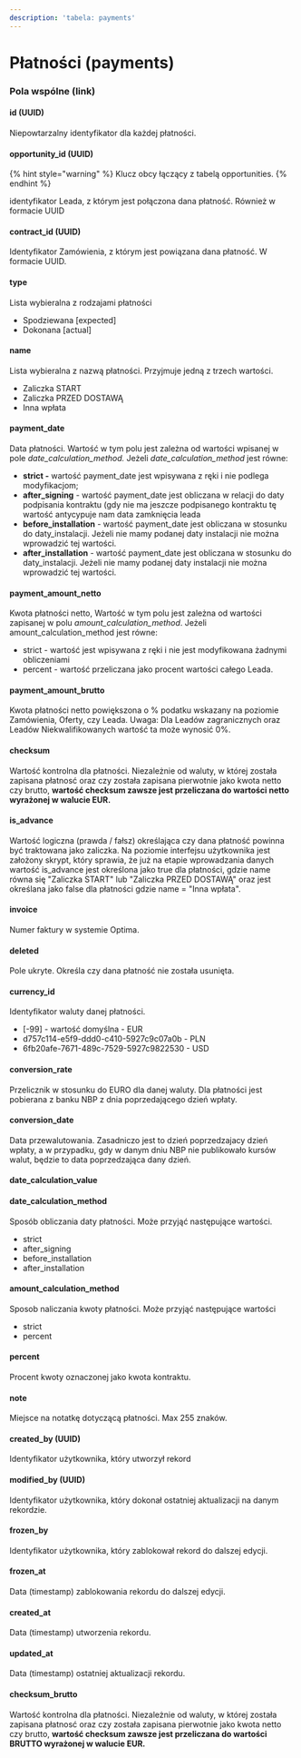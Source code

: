 ```yaml
---
description: 'tabela: payments'
---
```


# Płatności \(payments\)

### Pola wspólne \(link\)

#### id \(UUID\)

Niepowtarzalny identyfikator dla każdej płatności.

#### opportunity\_id \(UUID\)

{% hint style="warning" %}
Klucz obcy łączący z tabelą opportunities.
{% endhint %}

identyfikator Leada, z którym jest połączona dana płatność. Również w formacie UUID

#### contract\_id \(UUID\)

Identyfikator Zamówienia, z którym jest powiązana dana płatność. W formacie UUID.

#### type 

Lista wybieralna z rodzajami płatności 

* Spodziewana \[expected\]
* Dokonana \[actual\]

#### name 

Lista wybieralna z nazwą płatności. Przyjmuje jedną z trzech wartości.

* Zaliczka START
* Zaliczka PRZED DOSTAWĄ
* Inna wpłata

#### payment\_date 

Data płatności. Wartość w tym polu jest zależna od wartości wpisanej w pole _date\_calculation\_method._ Jeżeli _date\_calculation\_method_ jest równe:

* **strict -** wartość payment\_date jest wpisywana z ręki i nie podlega modyfikacjom;
* **after\_signing** - wartość payment\_date jest obliczana w relacji do daty podpisania kontraktu \(gdy nie ma jeszcze podpisanego kontraktu tę wartość antycypuje nam data zamknięcia leada 
* **before\_installation** - wartość payment\_date jest obliczana w stosunku do daty\_instalacji. Jeżeli nie mamy podanej daty instalacji nie można wprowadzić tej wartości.
* **after\_installation** - wartość payment\_date jest obliczana w stosunku do daty\_instalacji. Jeżeli nie mamy podanej daty instalacji nie można wprowadzić tej wartości.

#### payment\_amount\_netto 

Kwota płatności netto, Wartość w tym polu jest zależna od wartości zapisanej w polu _amount\_calculation\_method_. Jeżeli amount\_calculation\_method jest równe:

* strict - wartość jest wpisywana z ręki i nie jest modyfikowana żadnymi obliczeniami
* percent - wartość przeliczana jako procent wartości całego Leada.

#### payment\_amount\_brutto 

Kwota płatności netto powiększona o % podatku wskazany na poziomie Zamówienia, Oferty, czy Leada. Uwaga: Dla Leadów zagranicznych oraz Leadów Niekwalifikowanych wartość ta może wynosić 0%.

#### checksum 

Wartość kontrolna dla płatności. Niezależnie od waluty, w której została zapisana płatnosć oraz czy została zapisana pierwotnie jako kwota netto czy brutto, **wartość checksum zawsze jest przeliczana do wartości netto wyrażonej w walucie EUR.**

#### is\_advance 

Wartość logiczna \(prawda / fałsz\) określająca czy dana płatność powinna być traktowana jako zaliczka. Na poziomie interfejsu użytkownika jest założony skrypt, który sprawia, że już na etapie wprowadzania danych wartość is\_advance jest określona jako true dla płatności, gdzie name równa się "Zaliczka START" lub "Zaliczka PRZED DOSTAWĄ" oraz jest określana jako false dla płatności gdzie name = "Inna wpłata".

#### invoice 

Numer faktury w systemie Optima.

#### deleted 

Pole ukryte. Określa czy dana płatność nie została usunięta.

#### currency\_id 

Identyfikator waluty danej płatności. 

* \[-99\] - wartość domyślna - EUR
* d757c114-e5f9-ddd0-c410-5927c9c07a0b - PLN
* 6fb20afe-7671-489c-7529-5927c9822530 - USD

#### conversion\_rate 

Przelicznik w stosunku do EURO dla danej waluty. Dla płatności jest pobierana z banku NBP z dnia poprzedającego dzień wpłaty.

#### conversion\_date 

Data przewalutowania. Zasadniczo jest to dzień poprzedzajacy dzień wpłaty, a w przypadku, gdy w danym dniu NBP nie publikowało kursów walut, będzie to data poprzedzająca dany dzień.

#### date\_calculation\_value 

#### date\_calculation\_method 

Sposób obliczania daty płatności. Może przyjąć następujące wartości.

* strict
* after\_signing
* before\_installation
* after\_installation

#### amount\_calculation\_method 

Sposob naliczania kwoty płatności. Może przyjąć następujące wartości

* strict
* percent

#### percent 

Procent kwoty oznaczonej jako kwota kontraktu.

#### note 

Miejsce na notatkę dotyczącą płatności. Max 255 znaków.

#### created\_by \(UUID\)

Identyfikator użytkownika, który utworzył rekord

#### modified\_by \(UUID\)

Identyfikator użytkownika, który dokonał ostatniej aktualizacji na danym rekordzie.

#### frozen\_by 

Identyfikator użytkownika, który zablokował rekord do dalszej edycji.

#### frozen\_at 

Data \(timestamp\) zablokowania rekordu do dalszej edycji.

#### created\_at 

Data \(timestamp\) utworzenia rekordu.

#### updated\_at

Data \(timestamp\) ostatniej aktualizacji rekordu.

#### checksum\_brutto

Wartość kontrolna dla płatności. Niezależnie od waluty, w której została zapisana płatnosć oraz czy została zapisana pierwotnie jako kwota netto czy brutto, **wartość checksum zawsze jest przeliczana do wartości BRUTTO wyrażonej w walucie EUR.**



